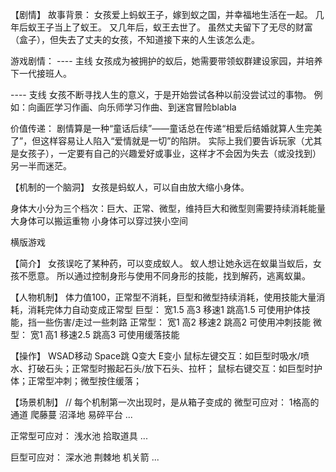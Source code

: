 【剧情】
故事背景：
女孩爱上蚂蚁王子，嫁到蚁之国，并幸福地生活在一起。
几年后蚁王子当上了蚁王。
又几年后，蚁王去世了。
虽然丈夫留下了无尽的财富（盒子），但失去了丈夫的女孩，不知道接下来的人生该怎么走。

游戏剧情：
---- 主线
女孩成为被拥护的蚁后，她需要带领蚁群建设家园，并培养下一代接班人。

---- 支线
女孩不断寻找人生的意义，于是开始尝试各种以前没尝试过的事物。
例如：向画匠学习作画、向乐师学习作曲、到迷宫冒险blabla

价值传递：
剧情算是一种“童话后续”——童话总在传递“相爱后结婚就算人生完美了”，但这样容易让人陷入“爱情就是一切”的陷阱。
实际上我们要告诉玩家（尤其是女孩子），一定要有自己的兴趣爱好或事业，这样才不会因为失去（或没找到）另一半而迷茫。


【机制的一个脑洞】
女孩是蚂蚁人，可以自由放大缩小身体。

身体大小分为三个档次：巨大、正常、微型，维持巨大和微型则需要持续消耗能量
大身体可以搬运重物
小身体可以穿过狭小空间

横版游戏

【简介】
女孩误吃了某种药，可以变成蚁人。
蚁人想让她永远在蚁巢当蚁后，女孩不愿意。
所以通过控制身形与使用不同身形的技能，找到解药，逃离蚁巢。

【人物机制】
体力值100，正常型不消耗，巨型和微型持续消耗，使用技能大量消耗，消耗完体力自动变成正常型
巨型：      宽1.5 高3 移速1   跳高1.5   可使用护体技能，挡一些伤害/走过一些刺路
正常型：    宽1   高2 移速2   跳高2     可使用冲刺技能
微型：      宽1   高1 移速2.5 跳高3     可使用缓落技能

【操作】
WSAD移动
Space跳
Q变大
E变小
鼠标左键交互：如巨型时吸水/喷水、打破石头；正常型时搬起石头/放下石头、拉杆；
鼠标右键交互：如巨型时护体；正常型冲刺；微型按住缓落；

【场景机制】
// 每个机制第一次出现时，是从箱子变成的
微型可应对：
1格高的通道
爬藤蔓
沼泽地
易碎平台
...

正常型可应对：
浅水池
拾取道具
...

巨型可应对：
深水池
荆棘地
机关箭
...